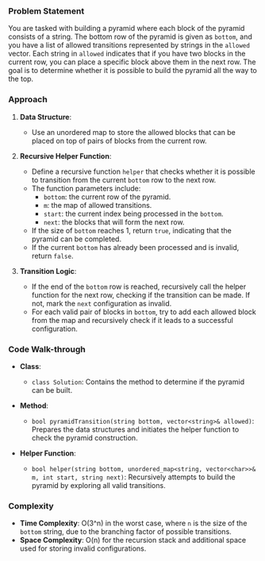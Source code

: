 ### Problem Statement
You are tasked with building a pyramid where each block of the pyramid consists of a string. The bottom row of the pyramid is given as `bottom`, and you have a list of allowed transitions represented by strings in the `allowed` vector. Each string in `allowed` indicates that if you have two blocks in the current row, you can place a specific block above them in the next row. The goal is to determine whether it is possible to build the pyramid all the way to the top.

### Approach
1. **Data Structure**:
   - Use an unordered map to store the allowed blocks that can be placed on top of pairs of blocks from the current row.

2. **Recursive Helper Function**:
   - Define a recursive function `helper` that checks whether it is possible to transition from the current `bottom` row to the next row.
   - The function parameters include:
     - `bottom`: the current row of the pyramid.
     - `m`: the map of allowed transitions.
     - `start`: the current index being processed in the `bottom`.
     - `next`: the blocks that will form the next row.
   - If the size of `bottom` reaches 1, return `true`, indicating that the pyramid can be completed.
   - If the current `bottom` has already been processed and is invalid, return `false`.

3. **Transition Logic**:
   - If the end of the `bottom` row is reached, recursively call the helper function for the next row, checking if the transition can be made. If not, mark the `next` configuration as invalid.
   - For each valid pair of blocks in `bottom`, try to add each allowed block from the map and recursively check if it leads to a successful configuration.

### Code Walk-through
- **Class**:
  - `class Solution`: Contains the method to determine if the pyramid can be built.

- **Method**:
  - `bool pyramidTransition(string bottom, vector<string>& allowed)`: Prepares the data structures and initiates the helper function to check the pyramid construction.

- **Helper Function**:
  - `bool helper(string bottom, unordered_map<string, vector<char>>& m, int start, string next)`: Recursively attempts to build the pyramid by exploring all valid transitions.

### Complexity
- **Time Complexity**: O(3^n) in the worst case, where `n` is the size of the `bottom` string, due to the branching factor of possible transitions.
- **Space Complexity**: O(n) for the recursion stack and additional space used for storing invalid configurations.
